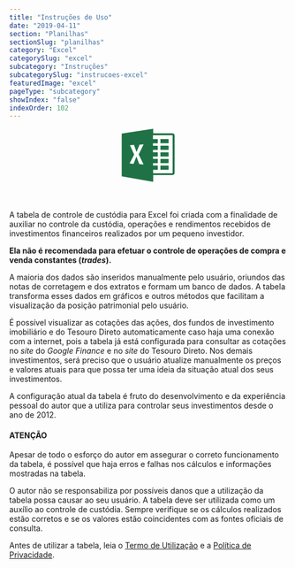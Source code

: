 ```yaml
---
title: "Instruções de Uso"
date: "2019-04-11"
section: "Planilhas"
sectionSlug: "planilhas"
category: "Excel"
categorySlug: "excel"
subcategory: "Instruções"
subcategorySlug: "instrucoes-excel"
featuredImage: "excel"
pageType: "subcategory"
showIndex: "false"
indexOrder: 102
---
```


<div style=" text-align:center;margin-bottom: 3rem;">

<svg viewBox="0 0 96 96" width="100px" height="100px">
<style type="text/css">
	.st0excel{fill-rule:evenodd;clip-rule:evenodd;fill:#1F7245;}
	.st1excel{fill-rule:evenodd;clip-rule:evenodd;fill:#FFFFFF;}
</style>
<g>
	<g>
		<path class="st0excel" d="M89.63,9.1H56.34V1.24L1.63,9.7v74.11l54.71,9.43V81.61h33.28c2.21,0,4.01-1.61,4.01-3.61v-65.3
			C93.63,10.71,91.84,9.1,89.63,9.1z M90.15,78.6H56.23l-0.06-6.22h8.17v-7.24h-8.23l-0.04-4.28h8.27v-7.24h-8.34l-0.04-4.28h8.37
			v-7.24h-8.4v-4.28h8.4V30.6h-8.4v-4.28h8.4v-7.24h-8.4v-6.58h34.21V78.6z"/>
		<rect x="68.95" y="19.08" class="st0excel" width="14.2" height="7.24"/>
		<rect x="68.95" y="30.6" class="st0excel" width="14.2" height="7.24"/>
		<rect x="68.95" y="42.12" class="st0excel" width="14.2" height="7.24"/>
		<rect x="68.95" y="53.63" class="st0excel" width="14.2" height="7.24"/>
		<rect x="68.95" y="65.15" class="st0excel" width="14.2" height="7.24"/>
	</g>
	<polygon class="st1excel" points="15.92,29.72 22.97,29.31 27.4,41.52 32.64,28.81 39.69,28.41 31.13,45.73 39.69,63.1 32.23,62.6 
		27.2,49.36 22.16,62.09 15.31,61.49 23.27,46.14 	"/>
</g>
</svg>
</div>

A tabela de controle de custódia para Excel foi criada com a finalidade de auxiliar no controle da custódia, operações e rendimentos recebidos de investimentos financeiros realizados por um pequeno investidor.

**Ela não é recomendada para efetuar o controle de operações de compra e venda constantes (*trades*).**

A maioria dos dados são inseridos manualmente pelo usuário, oriundos das notas de corretagem e dos extratos e formam um banco de dados. A tabela transforma esses dados em gráficos e outros métodos que facilitam a visualização da posição patrimonial pelo usuário.

É possível visualizar as cotações das ações, dos fundos de investimento imobiliário e do Tesouro Direto automaticamente caso haja uma conexão com a internet, pois a tabela já está configurada para consultar as cotações no *site* do *Google Finance* e no *site* do Tesouro Direto. Nos demais investimentos, será preciso que o usuário atualize manualmente os preços e valores atuais para que possa ter uma ideia da situação atual dos seus investimentos.

A configuração atual da tabela é fruto do desenvolvimento e da experiência pessoal do autor que a utiliza para controlar seus investimentos desde o ano de 2012.

<div class="borderBox">

<h4>ATENÇÃO</h4>

Apesar de todo o esforço do autor em assegurar o correto funcionamento da tabela, é possível que haja erros e falhas nos cálculos e informações mostradas na tabela.

O autor não se responsabiliza por possíveis danos que a utilização da tabela possa causar ao seu usuário.
A tabela deve ser utilizada como um auxílio ao controle de custódia. Sempre verifique se os cálculos realizados estão corretos e se os valores estão coincidentes com as fontes oficiais de consulta.

Antes de utilizar a tabela, leia o [Termo de Utilização](/termo-de-uso) e a [Política de Privacidade](/politica-de-privacidade).

</div>
